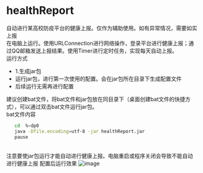 # healthReport
自动进行某高校防疫平台的健康上报。仅作为辅助使用。如有异常情况，需要如实上报<br/>
在电脑上运行。使用URLConnection进行网络操作，登录平台进行健康上报；通过QQ邮箱发送上报结果。使用Timer进行定时任务，实现每天自动上报。<br/>
运行方式
 - 1.生成jar包
 - 运行jar包，进行第一次使用的配置。会在jar包所在目录下生成配置文件
 - 后续运行无需再进行配置 
 
 
 建议创建bat文件，将bat文件和jar包放在同目录下（桌面创建bat文件的快捷方式），可以通过双击bat文件运行jar包。<br/>
 bat文件内容
 ```bash
    cd  %~dp0
    java -Dfile.encoding=utf-8 -jar healthReport.jar
    pause
 ```
  <br/>注意要使jar包运行才能自动进行健康上报。电脑重启或程序关闭会导致不能自动进行健康上报
 配置后运行效果
 ![image](https://user-images.githubusercontent.com/74187392/161384915-734dfb34-4320-49cd-8a65-8b83feb296d2.png)
